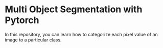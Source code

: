 # Multi Object Segmentation with Pytorch

 In this repository, you can learn how to categorize each pixel value of an image to a particular class.
